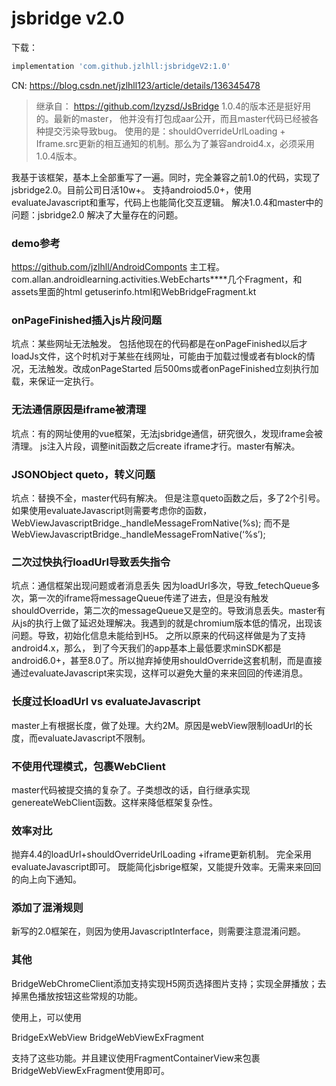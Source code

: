 # jsbridge v2.0

下载：
```groovy
implementation 'com.github.jzlhll:jsbridgeV2:1.0'
```

CN: https://blog.csdn.net/jzlhll123/article/details/136345478

> 继承自：
> https://github.com/lzyzsd/JsBridge 1.0.4的版本还是挺好用的。最新的master，
> 他并没有打包成aar公开，而且master代码已经被各种提交污染导致bug。 
使用的是：shouldOverrideUrlLoading + Iframe.src更新的相互通知的机制。那么为了兼容android4.x，必须采用1.0.4版本。

我基于该框架，基本上全部重写了一遍。同时，完全兼容之前1.0的代码，实现了jsbridge2.0。目前公司日活10w+。
支持androiod5.0+，使用evaluateJavascript和重写，代码上也能简化交互逻辑。
解决1.0.4和master中的问题：jsbridge2.0 解决了大量存在的问题。

### demo参考
https://github.com/jzlhll/AndroidComponts 主工程。
com.allan.androidlearning.activities.WebEcharts****几个Fragment，和assets里面的html
getuserinfo.html和WebBridgeFragment.kt

### onPageFinished插入js片段问题
坑点：某些网址无法触发。
包括他现在的代码都是在onPageFinished以后才loadJs文件，这个时机对于某些在线网址，可能由于加载过慢或者有block的情况，无法触发。改成onPageStarted 后500ms或者onPageFinished立刻执行加载，来保证一定执行。

### 无法通信原因是iframe被清理
坑点：有的网址使用的vue框架，无法jsbridge通信，研究很久，发现iframe会被清理。
js注入片段，调整init函数之后create iframe才行。master有解决。

### JSONObject queto，转义问题
坑点：替换不全，master代码有解决。
但是注意queto函数之后，多了2个引号。如果使用evaluateJavascript则需要考虑你的函数，WebViewJavascriptBridge._handleMessageFromNative(%s); 而不是WebViewJavascriptBridge._handleMessageFromNative(‘%s’);

### 二次过快执行loadUrl导致丢失指令
坑点：通信框架出现问题或者消息丢失
因为loadUrl多次，导致_fetechQueue多次，第一次的iframe将messageQueue传递了进去，但是没有触发shouldOverride，第二次的messageQueue又是空的。导致消息丢失。master有从js的执行上做了延迟处理解决。我遇到的就是chromium版本低的情况，出现该问题。导致，初始化信息未能给到H5。
之所以原来的代码这样做是为了支持android4.x，那么， 到了今天我们的app基本上最低要求minSDK都是android6.0+，甚至8.0了。所以抛弃掉使用shouldOverride这套机制，而是直接通过evaluateJavascript来实现，这样可以避免大量的来来回回的传递消息。

### 长度过长loadUrl vs evaluateJavascript
master上有根据长度，做了处理。大约2M。原因是webView限制loadUrl的长度，而evaluateJavascript不限制。

### 不使用代理模式，包裹WebClient
master代码被提交搞的复杂了。子类想改的话，自行继承实现genereateWebClient函数。这样来降低框架复杂性。

### 效率对比
抛弃4.4的loadUrl+shouldOverrideUrlLoading +iframe更新机制。
完全采用evaluateJavascript即可。
既能简化jsbrige框架，又能提升效率。无需来来回回的向上向下通知。

### 添加了混淆规则
新写的2.0框架在，则因为使用JavascriptInterface，则需要注意混淆问题。

### 其他

BridgeWebChromeClient添加支持实现H5网页选择图片支持；实现全屏播放；去掉黑色播放按钮这些常规的功能。

使用上，可以使用

BridgeExWebView
BridgeWebViewExFragment

支持了这些功能。并且建议使用FragmentContainerView来包裹BridgeWebViewExFragment使用即可。

